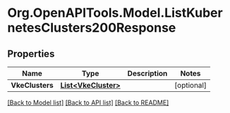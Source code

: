 # Org.OpenAPITools.Model.ListKubernetesClusters200Response

## Properties

Name | Type | Description | Notes
------------ | ------------- | ------------- | -------------
**VkeClusters** | [**List&lt;VkeCluster&gt;**](VkeCluster.md) |  | [optional] 

[[Back to Model list]](../README.md#documentation-for-models) [[Back to API list]](../README.md#documentation-for-api-endpoints) [[Back to README]](../README.md)

